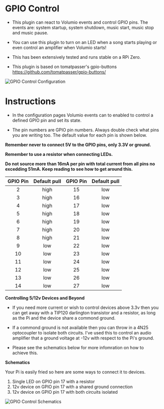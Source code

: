 # GPIO Control
 
- This plugin can react to Volumio events and control GPIO pins.  The events are: system startup, system shutdown, music start, music stop and music pause.

- You can use this plugin to turn on an LED when a song starts playing or even control an amplifier when Volumio starts!

- This has been extensively tested and runs stable on a RPi Zero.
 
- This plugin is based on tomatpasser's gpio-buttons https://github.com/tomatpasser/gpio-buttons/
 
![GPIO Control Configuration](http://supercrab.co.uk/gpio-control-config.png)
 
# Instructions
 
- In the configuration pages Volumio events can to enabled to control a defined GPIO pin and set its state.
 
- The pin numbers are GPIO pin numbers.  Always double check what pins you are writing too.  The default value for each pin is shown below.
 
__Remember never to connect 5V to the GPIO pins, only 3.3V or ground.__
 
__Remember to use a resistor when connecting LEDs.__

__Do not source more than 16mA per pin with total current from all pins no excedding 51mA.  Keep reading to see how to get around this.__
  
| GPIO Pin      | Default pull  | GPIO Pin      | Default pull  |
| :-----------: |:-------------:| :-----------: |:-------------:|
| 2             | high          | 15            | low           |
| 3             | high          | 16            | low           |
| 4             | high          | 17            | low           |
| 5             | high          | 18            | low           |
| 6             | high          | 19            | low           |
| 7             | high          | 20            | low           |
| 8             | high          | 21            | low           |
| 9             | low           | 22            | low           |
| 10            | low           | 23            | low           |
| 11            | low           | 24            | low           |
| 12            | low           | 25            | low           |
| 13            | low           | 26            | low           |
| 14            | low           | 27            | low           |
 
 
__Controlling 5/12v Devices and Beyond__ 
 
- If you need more current or wish to control devices above 3.3v then you can get away with a TIP120 darlington transistor and a resistor, as long as the Pi and the device share a commond ground.  

- If a commond ground is not available then you can throw in a 4N25 optocoupler to isolate both circuits.  I've used this to control an audio amplifier that a ground voltage at -12v with respect to the Pi's ground.

- Please see the schematics below for more infomration on how to achieve this.
 
__Schematics__

Your Pi is easily fried so here are some ways to connect it to devices.

1. Single LED on GPIO pin 17 with a resistor
2. 12v device on GPIO pin 17 with a shared ground connection
3. 12v device on GPIO pin 17 with both circuits isolated

![GPIO Control Schematics](http://supercrab.co.uk/gpio-control-schematic.png)